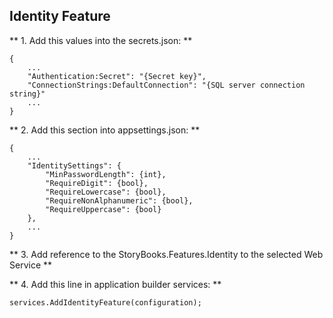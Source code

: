 ﻿## Identity Feature

** 1. Add this values into the secrets.json: **
```
{
	...
	"Authentication:Secret": "{Secret key}",
	"ConnectionStrings:DefaultConnection": "{SQL server connection string}"
	...
}
```

** 2. Add this section into appsettings.json: **
```
{
	...
	"IdentitySettings": {
		"MinPasswordLength": {int},
		"RequireDigit": {bool},
		"RequireLowercase": {bool},
		"RequireNonAlphanumeric": {bool},
		"RequireUppercase": {bool}
	},
	...
}
```

** 3. Add reference to the StoryBooks.Features.Identity to the selected Web Service **


** 4. Add this line in application builder services: **
```
services.AddIdentityFeature(configuration);
```